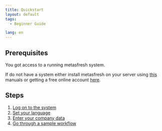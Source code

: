 ```yaml
---
title: Quickstart
layout: default
tags:
  - Beginner Guide

lang: en
---
```


## Prerequisites

You got access to a running metasfresh system.

If do not have a system either install metasfresh on your server using [this](../installation/index_en) manuals or getting a free online account [here](http://metasfresh.com/en/nextgen).

## Steps

1. [Log on to the system](Logon)
1. [Set your language](./SwitchLanguage)
1. [Enter your company data](./InitialSetupWizard)
1. [Go through a sample workflow ](./Workflow_SalesOrder_to_Invoice)
